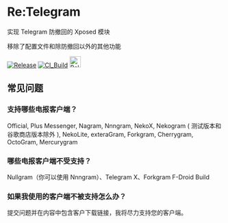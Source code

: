 # Re:Telegram

实现 Telegram 防撤回的 Xposed 模块

移除了配置文件和除防撤回以外的其他功能

[![Release](https://img.shields.io/github/release/Sakion-Team/Re-Telegram.svg)](https://github.com/Sakion-Team/Re-Telegram/releases/latest)
[![CI_Build](https://github.com/Sakion-Team/Re-Telegram/actions/workflows/android.yml/badge.svg)](https://github.com/Sakion-Team/Re-Telegram/actions/workflows/android.yml)
[<img height="26" src="https://shields.io/badge/Release-ffffff.svg?style=flat-square&logo=telegram" alt="Release" />](https://t.me/Sakion_Team)

## 常见问题

### 支持哪些电报客户端？
Official, Plus Messenger, Nagram, Nnngram, NekoX, Nekogram ( 测试版本和谷歌商店版本除外 ), NekoLite, exteraGram, Forkgram, Cherrygram, OctoGram, Mercurygram

### 哪些电报客户端不受支持？
Nullgram（你可以使用 Nnngram）、Telegram X、Forkgram F-Droid Build

### 如果我使用的客户端不被支持怎么办？
提交问题并在内容中包含客户下载链接，我将尽力支持您的客户端。
